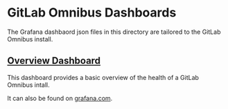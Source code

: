 # GitLab Omnibus Dashboards

The Grafana dashbaord json files in this directory are tailored to the GitLab Omnibus install.

## [Overview Dashboard](overview.json)

This dashboard provides a basic overview of the health of a GitLab Omnibus intall.

It can also be found on [grafana.com](https://grafana.com/dashboards/5774).
